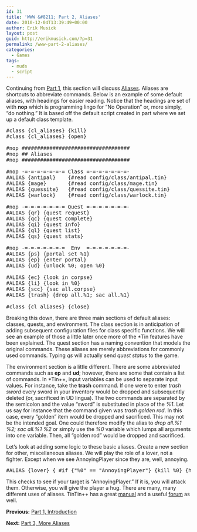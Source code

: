 ```yaml
---
id: 31
title: 'WWW &#8211; Part 2, Aliases'
date: 2010-12-04T13:39:49+00:00
author: Erik Musick
layout: post
guid: http://erikmusick.com/?p=31
permalink: /www-part-2-aliases/
categories:
  - Games
tags:
  - muds
  - script
---
```

Continuing from [Part 1](http://erikmusick.com/worlds-within-worlds.html "Worlds Within Worlds"), this section will discuss [Aliases](http://tintin.sourceforge.net/manual/alias.php "TinTin++ manual page for aliases"). Aliases are shortcuts to abbreviate commands. Below is an example of some default aliases, with headings for easier reading. Notice that the headings are set of with **nop** which is programming lingo for &#8220;No Operation&#8221; or, more simply, &#8220;do nothing.&#8221; It is based off the default script created in part where we set up a default class template.

<pre>#class {cl_aliases} {kill}
#class {cl_aliases} {open}

#nop ###################################
#nop ## Aliases
#nop ###################################

#nop -=-=-=-=-=-=-= Class =-=-=-=-=-=-=-
#ALIAS {antipal}    {#read config/class/antipal.tin}
#ALIAS {mage}       {#read config/class/mage.tin}
#ALIAS {quessite}   {#read config/class/quessite.tin}
#ALIAS {warlock}    {#read config/class/warlock.tin}

#nop -=-=-=-=-=-=-= Quest =-=-=-=-=-=-=-
#ALIAS {qr} {quest request}
#ALIAS {qc} {quest complete}
#ALIAS {qi} {quest info}
#ALIAS {ql} {quest list}
#ALIAS {qs} {quest stats}

#nop -=-=-=-=-=-=-=  Env  =-=-=-=-=-=-=-
#ALIAS {ps} {portal set %1}
#ALIAS {ep} {enter portal}
#ALIAS {ud} {unlock %0; open %0}

#ALIAS {ec} {look in corpse}
#ALIAS {li} {look in %0}
#ALIAS {scc} {sac all.corpse}
#ALIAS {trash} {drop all.%1; sac all.%1}

#class {cl_aliases} {close}</pre>

Breaking this down, there are three main sections of default aliases: classes, quests, and environment. The class section is in anticipation of adding subsequent configuration files for class specific functions. We will see an example of those a little later once more of the *Tin features have been explained. The quest section has a naming convention that models the original commands. These aliases are merely abbreviations for commonly used commands. Typing _qs_ will actually send _quest status_ to the game.

The environment section is a little different. There are some abbreviated commands such as **ep** and **ud**; however, there are some that contain a list of commands. In *Tin++, input variables can be used to separate input values. For instance, take the **trash** command. If one were to enter _trash sword_ every sword in your inventory would be dropped and subsequently deleted (or, sacrificed in UD lingua). The two commands are separated by the semicolon and the value &#8220;sword&#8221; is substituted in place of the _%1_. Let us say for instance that the command given was _trash golden rod_. In this case, every &#8220;golden&#8221; item would be dropped and sacrificed. This may not be the intended goal. One could therefore modify the alias to _drop all.%1 %2; sac all.%1 %2_ or simply use the _%0_ variable which lumps all arguments into one variable. Then, all &#8220;golden rod&#8221; would be dropped and sacrificed.

Let&#8217;s look at adding some logic to these basic aliases. Create a new section for other, miscellaneous aliases. We will play the role of a lover, not a fighter. Except when we see AnnoyingPlayer since they are, well, annoying.

<pre>#ALIAS {lover} { #if {"%0" == "AnnoyingPlayer"} {kill %0} {hug %0}}</pre>

This checks to see if your target is &#8220;AnnoyingPlayer.&#8221; If it is, you will attack them. Otherwise, you will give the player a hug. There are many, many different uses of aliases. TinTin++ has a great [manual](http://tintin.sourceforge.net/manual/ "TinTin++ manual") and a useful [forum](http://tintin.sourceforge.net/board/ "TinTin++ forums") as well.

**Previous:** [Part 1, Introduction](http://erikmusick.com/worlds-within-worlds.html "Worlds Within Worlds")

**Next:** [Part 3, More Aliases](http://erikmusick.com/www-part-3-more-aliases.html "WWW – Part 3, More Aliases")